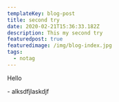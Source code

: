 ```yaml
---
templateKey: blog-post
title: second try
date: 2020-02-21T15:36:33.182Z
description: This my second try
featuredpost: true
featuredimage: /img/blog-index.jpg
tags:
  - notag
---
```

Hello

\- alksdfjlaskdjf
